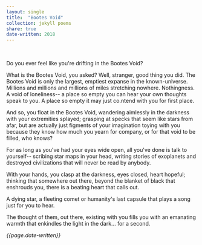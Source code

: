 ```yaml
---
layout: single
title:  "Bootes Void" 
collection: jekyll poems
share: true
date-written: 2018
---
```

&nbsp;
&nbsp;

<p>
Do you ever feel like you're drifting in the Bootes Void?
</p>

<p>
What is the Bootes Void, you asked? Well, stranger, good thing you did. The Bootes Void is only the largest, emptiest expanse in the known-universe. Millions and millions and millions of miles stretching nowhere. Nothingness. A void of loneliness-- a place so empty you can hear your own thoughts speak to you. A place so empty it may just co.ntend with you for first place.
</p>


<p>
And so, you float in the Bootes Void, wandering aimlessly in the darkness with your extremities splayed; grasping at specks that seem like stars from afar, but are actually just figments of your imagination toying with you because they know how much you yearn for company, or for that void to be filled, who knows? 
</p>

<p>
For as long as you've had your eyes wide open, all you've done is talk to yourself-- scribing star maps in your head, writing stories of exoplanets and destroyed civilizations that will never be read by anybody. 
</p>

<p>
With your hands, you clasp at the darkness, eyes closed, heart hopeful; thinking that somewhere out there, beyond the blanket of black that enshrouds you, there is a beating heart that calls out.
</p>

<p>
 A dying star, a fleeting comet or humanity's last capsule that plays a song just for you to hear. 
 </p>
 
 <p>
 The thought of them, out there, existing with you fills you with an emanating warmth that enkindles the light in the dark... for a second.
</p>

<em> {{page.date-written}} </em>
